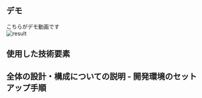 ## デモ
こちらがデモ動画です  
![result](https://github.com/SoyaMiyoshi/mytodoapp/blob/media/teamlab_submission.gif)

## 使用した技術要素
## 全体の設計・構成についての説明 - 開発環境のセットアップ手順